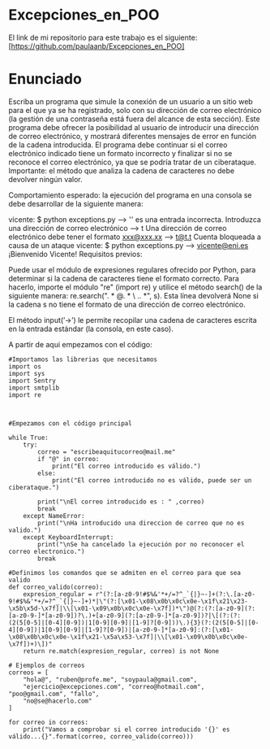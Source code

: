 # Excepciones_en_POO
El link de mi repositorio para este trabajo es el siguiente: [https://github.com/paulaanb/Excepciones_en_POO]

# Enunciado
Escriba un programa que simule la conexión de un usuario a un sitio web para el que ya se ha registrado, solo con su dirección de correo electrónico (la gestión de una contraseña está fuera del alcance de esta sección). Este programa debe ofrecer la posibilidad al usuario de introducir una dirección de correo electrónico, y mostrará diferentes mensajes de error en función de la cadena introducida. El programa debe continuar si el correo electrónico indicado tiene un formato incorrecto y finalizar si no se reconoce el correo electrónico, ya que se podría tratar de un ciberataque. Importante: el método que analiza la cadena de caracteres no debe devolver ningún valor.

Comportamiento esperado: la ejecución del programa en una consola se debe desarrollar de la siguiente manera:

vicente: $ python exceptions.py 
--> 
'' es una entrada incorrecta. Introduzca una dirección de correo 
electrónico 
--> t 
Una dirección de correo electrónico debe tener el formato xxx@xxx.xx 
--> t@t.t 
Cuenta bloqueada a causa de un ataque 
vicente: $ python exceptions.py 
--> vicente@eni.es 
¡Bienvenido Vicente! 
Requisitos previos:

Puede usar el módulo de expresiones regulares ofrecido por Python, para determinar si la cadena de caracteres tiene el formato correcto. Para hacerlo, importe el módulo "re" (import re) y utilice el método search() de la siguiente manera: re.search(". * @. * \ .. *", s). Esta línea devolverá None si la cadena s no tiene el formato de una dirección de correo electrónico.

El método input(’->’) le permite recopilar una cadena de caracteres escrita en la entrada estándar (la consola, en este caso).

A partir de aqui empezamos con el código:

    #Importamos las librerias que necesitamos
    import os
    import sys
    import Sentry
    import smtplib
    import re



    #Empezamos con el código principal

    while True:
        try:
            correo = "escribeaquitucorreo@mail.me"
            if "@" in correo:
	            print("El correo introducido es válido.")
            else:
	            print("El correo introducido no es válido, puede ser un ciberataque.")
        
            print("\nEl correo introducido es : " ,correo)
            break
        except NameError:
            print("\nHa introducido una direccion de correo que no es valido.")
        except KeyboardInterrupt:
            print("\nSe ha cancelado la ejecución por no reconocer el correo electronico.")
            break

    #Definimos los comandos que se admiten en el correo para que sea valido
    def correo_valido(correo):
        expresion_regular = r"(?:[a-z0-9!#$%&'*+/=?^_`{|}~-]+(?:\.[a-z0-9!#$%&'*+/=?^_`{|}~-]+)*|\"(?:[\x01-\x08\x0b\x0c\x0e-\x1f\x21\x23-\x5b\x5d-\x7f]|\\[\x01-\x09\x0b\x0c\x0e-\x7f])*\")@(?:(?:[a-z0-9](?:[a-z0-9-]*[a-z0-9])?\.)+[a-z0-9](?:[a-z0-9-]*[a-z0-9])?|\[(?:(?:(2(5[0-5]|[0-4][0-9])|1[0-9][0-9]|[1-9]?[0-9]))\.){3}(?:(2(5[0-5]|[0-4][0-9])|1[0-9][0-9]|[1-9]?[0-9])|[a-z0-9-]*[a-z0-9]:(?:[\x01-\x08\x0b\x0c\x0e-\x1f\x21-\x5a\x53-\x7f]|\\[\x01-\x09\x0b\x0c\x0e-\x7f])+)\])"
        return re.match(expresion_regular, correo) is not None

    # Ejemplos de correos
    correos = [
        "hola@", "ruben@profe.me", "soypaula@gmail.com",
        "ejercicio@excepciones.com", "correo@hotmail.com", "poo@gmail.com", "fallo",
        "no@se@hacerlo.com"
    ]

    for correo in correos:
        print("Vamos a comprobar si el correo introducido '{}' es válido...{}".format(correo, correo_valido(correo)))